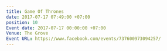 ```yaml
---
title: Game Of Thrones
date: 2017-07-17 07:49:00 +07:00
position: 10
Event date: 2017-07-17 00:00:00 +07:00
Venue: The Grove
Event URL: https://www.facebook.com/events/737600973094257/
---
```


